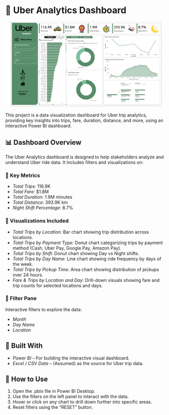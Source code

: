 # 🚖 Uber Analytics Dashboard

![Uber Dashboard](DashBoard.png)

This project is a data visualization dashboard for Uber trip analytics, providing key insights into trips, fare, duration, distance, and more, using an interactive Power BI dashboard.

## 📊 Dashboard Overview

The Uber Analytics dashboard is designed to help stakeholders analyze and understand Uber ride data. It includes filters and visualizations on:

### 🧾 Key Metrics
- *Total Trips:* 116.9K
- *Total Fare:* $1.8M
- *Total Duration:* 1.9M minutes
- *Total Distance:* 393.9K km
- *Night Shift Percentage:* 8.7%

### 📍 Visualizations Included
- *Total Trips by Location:* Bar chart showing trip distribution across locations.
- *Total Trips by Payment Type:* Donut chart categorizing trips by payment method (Cash, Uber Pay, Google Pay, Amazon Pay).
- *Total Trips by Shift:* Donut chart showing Day vs Night shifts.
- *Total Trips by Day Name:* Line chart showing ride frequency by days of the week.
- *Total Trips by Pickup Time:* Area chart showing distribution of pickups over 24 hours.
- *Fare & Trips by Location and Day:* Drill-down visuals showing fare and trip counts for selected locations and days.

### 🔎 Filter Pane
Interactive filters to explore the data:
- *Month*
- *Day Name*
- *Location*

## 🧰 Built With
- *Power BI* – For building the interactive visual dashboard.
- *Excel / CSV Data* – (Assumed) as the source for Uber trip data.

## 📌 How to Use
1. Open the .pbix file in Power BI Desktop.
2. Use the filters on the left panel to interact with the data.
3. Hover or click on any chart to drill down further into specific areas.
4. Reset filters using the “RESET” button.
